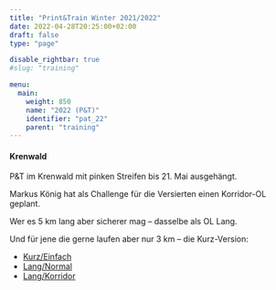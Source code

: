 ```yaml
---
title: "Print&Train Winter 2021/2022"
date: 2022-04-28T20:25:00+02:00
draft: false
type: "page"

disable_rightbar: true
#slug: "training"

menu:
  main:
    weight: 850
    name: "2022 (P&T)"
    identifier: "pat_22"
    parent: "training"
---
```


#### Krenwald

P&T im Krenwald mit pinken Streifen bis 21. Mai ausgehängt.

Markus König hat als Challenge für die Versierten einen Korridor-OL geplant.

Wer es 5 km lang aber sicherer mag – dasselbe als OL Lang.

Und für jene die gerne laufen aber nur 3 km – die Kurz-Version:

+ [Kurz/Einfach](PAT_Krenwald.Kurz_Starter.pdf)
+ [Lang/Normal](PAT_Krenwald.Lang_Fortgeschr.pdf)
+ [Lang/Korridor](PAT_Krenwald_Korridor.Lang_Fortgeschr.pdf)
